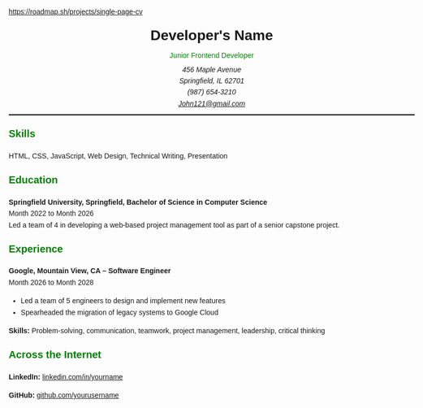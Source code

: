 https://roadmap.sh/projects/single-page-cv
<!DOCTYPE html>
<html lang="en">
<head>
    <meta charset="UTF-8">
    <meta name="viewport" content="width=device-width, initial-scale=1.0">
    <title>Developer's Name - CV</title>
</head>
<body style="font-family: Arial, sans-serif; margin: 20px; line-height: 1.6; max-width: 800px;"> 
    <header style="border-bottom: 2px solid black; padding-bottom: 10px; margin-bottom: 20px;">
        <h1 style="margin: 0; font-size: 28px;">Developer's Name</h1>
        <p style="color: green; margin: 5px 0;">Junior Frontend Developer</p>
        <address style="margin: 0;">
            456 Maple Avenue <br>
            Springfield, IL 62701 <br>
            (987) 654-3210 <br>
            <a href="mailto:John121@gmail.com">John121@gmail.com</a>
        </address>
    </header>
    <section>
        <h2 style="color: green; font-size: 20px; margin-top: 20px;">Skills</h2>
        <p>HTML, CSS, JavaScript, Web Design, Technical Writing, Presentation</p>
    </section>
    <section>
        <h2 style="color: green; font-size: 20px; margin-top: 20px;">Education</h2>
        <p>
            <strong>Springfield University, Springfield, Bachelor of Science in Computer Science</strong> <br>
            Month 2022 to Month 2026 <br>
            Led a team of 4 in developing a web-based project management tool as part of a senior capstone project.
        </p>
    </section>
    <section>
        <h2 style="color: green; font-size: 20px; margin-top: 20px;">Experience</h2>
        <p>
            <strong>Google, Mountain View, CA – Software Engineer</strong> <br>
            Month 2026 to Month 2028 <br>
            <ul>
                <li>Led a team of 5 engineers to design and implement new features</li>
                <li>Spearheaded the migration of legacy systems to Google Cloud</li>
            </ul>
            <strong>Skills:</strong> Problem-solving, communication, teamwork, project management, leadership, critical thinking
        </p>
    </section>
    <section>
        <h2 style="color: green; font-size: 20px; margin-top: 20px;">Across the Internet</h2>
        <p>
            <strong>LinkedIn:</strong> <a href="https://linkedin.com/in/yourname" target="_blank">linkedin.com/in/yourname</a>
        </p> 
        <p>
            <strong>GitHub:</strong> <a href="https://github.com/yourusername" target="_blank">github.com/yourusername</a>
        </p>
    </section>

</body>
</html>
